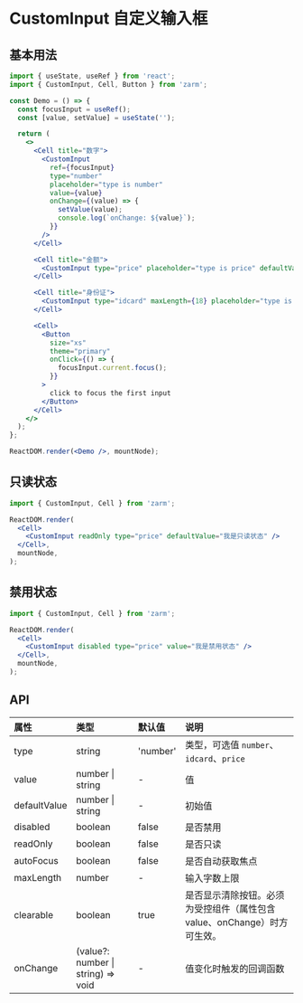 # CustomInput 自定义输入框

## 基本用法

```jsx
import { useState, useRef } from 'react';
import { CustomInput, Cell, Button } from 'zarm';

const Demo = () => {
  const focusInput = useRef();
  const [value, setValue] = useState('');

  return (
    <>
      <Cell title="数字">
        <CustomInput
          ref={focusInput}
          type="number"
          placeholder="type is number"
          value={value}
          onChange={(value) => {
            setValue(value);
            console.log(`onChange: ${value}`);
          }}
        />
      </Cell>

      <Cell title="金额">
        <CustomInput type="price" placeholder="type is price" defaultValue="14.00" />
      </Cell>

      <Cell title="身份证">
        <CustomInput type="idcard" maxLength={18} placeholder="type is idcard" />
      </Cell>

      <Cell>
        <Button
          size="xs"
          theme="primary"
          onClick={() => {
            focusInput.current.focus();
          }}
        >
          click to focus the first input
        </Button>
      </Cell>
    </>
  );
};

ReactDOM.render(<Demo />, mountNode);
```

## 只读状态

```jsx
import { CustomInput, Cell } from 'zarm';

ReactDOM.render(
  <Cell>
    <CustomInput readOnly type="price" defaultValue="我是只读状态" />
  </Cell>,
  mountNode,
);
```

## 禁用状态

```jsx
import { CustomInput, Cell } from 'zarm';

ReactDOM.render(
  <Cell>
    <CustomInput disabled type="price" value="我是禁用状态" />
  </Cell>,
  mountNode,
);
```

## API

| 属性         | 类型                               | 默认值   | 说明                                                                     |
| :----------- | :--------------------------------- | :------- | :----------------------------------------------------------------------- |
| type         | string                             | 'number' | 类型，可选值 `number`、`idcard`、`price`                                 |
| value        | number \| string                   | -        | 值                                                                       |
| defaultValue | number \| string                   | -        | 初始值                                                                   |
| disabled     | boolean                            | false    | 是否禁用                                                                 |
| readOnly     | boolean                            | false    | 是否只读                                                                 |
| autoFocus    | boolean                            | false    | 是否自动获取焦点                                                         |
| maxLength    | number                             | -        | 输入字数上限                                                             |
| clearable    | boolean                            | true     | 是否显示清除按钮。必须为受控组件（属性包含 value、onChange）时方可生效。 |
| onChange     | (value?: number \| string) => void | -        | 值变化时触发的回调函数                                                   |
